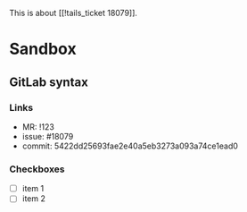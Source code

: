 This is about [[!tails_ticket 18079]].

# Sandbox

## GitLab syntax

### Links

- MR: !123
- issue: #18079
- commit: 5422dd25693fae2e40a5eb3273a093a74ce1ead0

### Checkboxes

- [ ] item 1
- [ ] item 2

